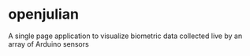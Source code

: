 # openjulian
A single page application to visualize biometric data collected live by an array of Arduino sensors

